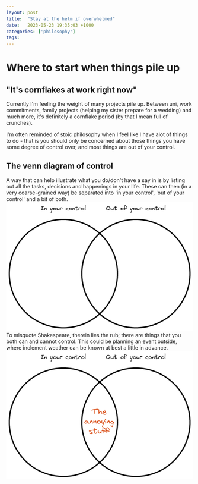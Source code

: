 ```yaml
---
layout: post
title:  "Stay at the helm if overwhelmed"
date:   2023-05-23 19:35:03 +1000
categories: ['philosophy']
tags:
---
```

# Where to start when things pile up
## "It's cornflakes at work right now"
Currently I'm feeling the weight of many projects pile up. Between uni, work commitments, family projects (helping my sister prepare for a wedding) and much more, it's definitely a cornflake period (by that I mean full of crunches).

I'm often reminded of stoic philosophy when I feel like I have alot of things to do - that is you should only be concerned about those things you have some degree of control over, and most things are out of your control.
## The venn diagram of control
A way that can help illustrate what you do/don't have a say in is by listing out all the tasks, decisions and happenings in your life. These can then (in a very coarse-grained way) be separated into 'in your control', 'out of your control' and a bit of both.
![](../assets/img/stay-at-the-helm-if-overwhelmed-attachment.png)
To misquote Shakespeare, therein lies the rub; there are things that you both can and cannot control. This could be planning an event outside, where inclement weather can be known at best a little in advance.
![](../assets/img/stay-at-the-helm-if-overwhelmed-attachment%201.png)

